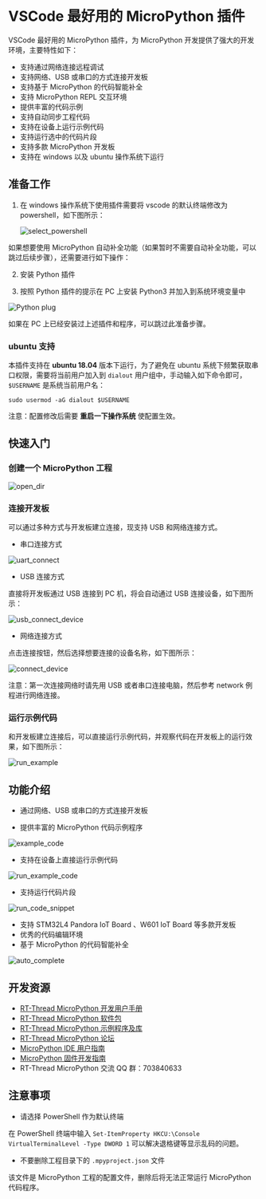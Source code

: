 # VSCode 最好用的 MicroPython 插件

VSCode 最好用的 MicroPython 插件，为 MicroPython 开发提供了强大的开发环境，主要特性如下：

- 支持通过网络连接远程调试
- 支持网络、USB 或串口的方式连接开发板
- 支持基于 MicroPython 的代码智能补全
- 支持 MicroPython REPL 交互环境
- 提供丰富的代码示例
- 支持自动同步工程代码
- 支持在设备上运行示例代码
- 支持运行选中的代码片段
- 支持多款 MicroPython 开发板
- 支持在 windows 以及 ubuntu 操作系统下运行

## 准备工作

1. 在 windows 操作系统下使用插件需要将 vscode 的默认终端修改为 powershell，如下图所示：

   ![select_powershell](assets/select_powershell.gif)

如果想要使用 MicroPython 自动补全功能（如果暂时不需要自动补全功能，可以跳过后续步骤），还需要进行如下操作：

2. 安装 Python 插件

3. 按照 Python 插件的提示在 PC 上安装 Python3 并加入到系统环境变量中

![Python plug](assets/install_python_plug.png)

如果在 PC 上已经安装过上述插件和程序，可以跳过此准备步骤。

### ubuntu 支持

本插件支持在 **ubuntu 18.04** 版本下运行，为了避免在 ubuntu 系统下频繁获取串口权限，需要将当前用户加入到 `dialout` 用户组中，手动输入如下命令即可，`$USERNAME` 是系统当前用户名：

`sudo usermod -aG dialout $USERNAME`

注意：配置修改后需要 **重启一下操作系统** 使配置生效。

## 快速入门

### 创建一个 MicroPython 工程

![open_dir](assets/open_dir.gif)

### 连接开发板

可以通过多种方式与开发板建立连接，现支持 USB 和网络连接方式。

- 串口连接方式

![uart_connect](assets/uart_connect.gif)

- USB 连接方式

直接将开发板通过 USB 连接到 PC 机，将会自动通过 USB 连接设备，如下图所示：

![usb_connect_device](assets/usb_connect.gif)

- 网络连接方式

点击连接按钮，然后选择想要连接的设备名称，如下图所示：

![connect_device](assets/connect_device.gif)

注意：第一次连接网络时请先用 USB 或者串口连接电脑，然后参考 network 例程进行网络连接。

### 运行示例代码

和开发板建立连接后，可以直接运行示例代码，并观察代码在开发板上的运行效果，如下图所示：

![run_example](assets/run_example.gif)

## 功能介绍

- 通过网络、USB 或串口的方式连接开发板

- 提供丰富的 MicroPython 代码示例程序

![example_code](assets/example_code.png)

- 支持在设备上直接运行示例代码

![run_example_code](assets/run_example_code.png)

- 支持运行代码片段

![run_code_snippet](assets/run_code_snippet.gif)

- 支持 STM32L4 Pandora IoT Board 、W601 IoT Board 等多款开发板
- 优秀的代码编辑环境
- 基于 MicroPython 的代码智能补全

![auto_complete](assets/auto_complete.gif)

## 开发资源

- [RT-Thread MicroPython 开发用户手册](https://www.rt-thread.org/document/site/submodules/micropython/docs/)
- [RT-Thread MicroPython 软件包](https://github.com/RT-Thread-packages/micropython)
- [RT-Thread MicroPython 示例程序及库](https://github.com/RT-Thread/mpy-snippets)
- [RT-Thread MicroPython 论坛](https://www.rt-thread.org/qa/forum.php?mod=forumdisplay&fid=2&filter=typeid&typeid=20)
- [MicroPython IDE 用户指南](https://www.rt-thread.org/document/site/submodules/micropython/docs/MicroPythonPlug-in/MicroPython_IDE_User_Manual/)
- [MicroPython 固件开发指南](https://www.rt-thread.org/document/site/submodules/micropython/docs/MicroPythonPlug-in/MicroPython_Firmware_Development_Guide/)
- RT-Thread MicroPython 交流 QQ 群：703840633

## 注意事项

- 请选择 PowerShell 作为默认终端

在 PowerShell 终端中输入 `Set-ItemProperty HKCU:\Console VirtualTerminalLevel -Type DWORD 1` 可以解决退格键等显示乱码的问题。

- 不要删除工程目录下的 `.mpyproject.json` 文件

该文件是 MicroPython 工程的配置文件，删除后将无法正常运行 MicroPython 代码程序。

  